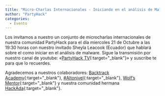 ```yaml
---
title: "Micro-Charlas Internacionales - Iniciando en el análisis de Malware"
author: "PartyHack"
categories:
  - Evento
---
```



Los invitamos a nuestro un conjunto de microcharlas internacionales de nuestra comunidad PartyHack para el día miercoles 21 de Octubre a las 19:30 horas con nuestro invitado Sheyla Leacook (Ecuador) que hablará sobre el como iniciar en el análisis de malware. Sigue la transmisión por nuestro canal de youtube: «[PartyHack TV](https://www.youtube.com/channel/UCHLBYZ7Sv3jFCiBN3AgMUSA?sub_confirmation=1){:target="_blank"}» y suscribe te para que lo recuerdes.

Agradecemos a nuestros colaboradores: [Backtrack Academy](https://www.linkedin.com/company/10327440/){:target="_blank"}, [#Altonivel](https://www.linkedin.com/feed/hashtag/?keywords=altonivel&highlightedUpdateUrns=urn%3Ali%3Aactivity%3A6675797473685987328){:target="_blank"}, [Wolf’s Mentor](https://www.linkedin.com/company/40707278/){:target="_blank"} y nuestra comunidad hermana [HackAda](https://www.linkedin.com/company/67285985/){:target="_blank"}.
